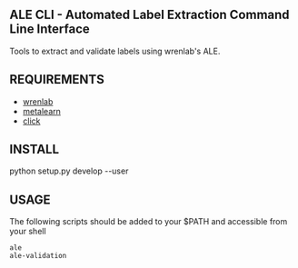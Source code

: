 ## ALE CLI - Automated Label Extraction Command Line Interface

Tools to extract and validate labels using wrenlab's ALE.

## REQUIREMENTS

- [wrenlab](https://gitlab.com/wrenlab/wrenlab)
- [metalearn](https://gitlab.com/wrenlab/metalearn)
- [click](https://pypi.python.org/pypi/click)

## INSTALL

python setup.py develop --user

## USAGE

The following scripts should be added to your $PATH and accessible from your shell

```
ale
ale-validation
```
